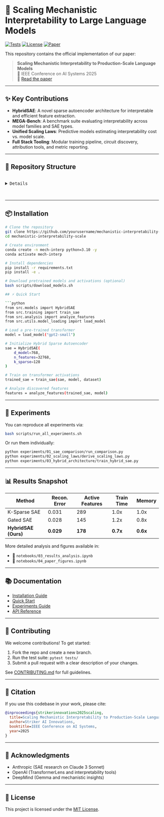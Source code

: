 # 🚀 Scaling Mechanistic Interpretability to Large Language Models

[![Tests](https://github.com/yourusername/mechanistic-interpretability-scale/actions/workflows/tests.yml/badge.svg)](https://github.com/yourusername/mechanistic-interpretability-scale/actions)
[![License](https://img.shields.io/badge/license-MIT-blue.svg)](LICENSE)
[![Paper](https://img.shields.io/badge/paper-IEEE-green.svg)](docs/papers/ieee_paper.pdf)

This repository contains the official implementation of our paper:

> **Scaling Mechanistic Interpretability to Production-Scale Language Models**  
> 🧪 IEEE Conference on AI Systems 2025  
> 📄 [Read the paper](docs/papers/ieee_paper.pdf)

---

## ✨ Key Contributions

- **HybridSAE**: A novel sparse autoencoder architecture for interpretable and efficient feature extraction.
- **MEGA-Bench**: A benchmark suite evaluating interpretability across model families and SAE types.
- **Unified Scaling Laws**: Predictive models estimating interpretability cost vs. model scale.
- **Full Stack Tooling**: Modular training pipeline, circuit discovery, attribution tools, and metric reporting.

---

## 🧱 Repository Structure

<pre lang="markdown">

<details>

mechanistic-interpretability-scale/
├── src/                    # Core implementation
│   ├── models/             # SAE architectures
│   ├── training/           # Training loop and optimizers
│   ├── analysis/           # Feature analysis and circuit tracing
│   ├── benchmarks/         # Benchmark interfaces and metrics
│   └── utils/              # Helper utilities
├── experiments/            # Reproducible experiments
├── notebooks/              # Jupyter notebooks for analysis and figures
├── tests/                  # Unit tests
├── scripts/                # Automation scripts
├── docs/                   # Documentation and paper
├── configs/                # Config files
├── data/                   # Gitignored cache, weights, results
├── requirements.txt
├── setup.py
└── README.md


</details>

</pre>



---

## 📦 Installation

```bash
# Clone the repository
git clone https://github.com/yourusername/mechanistic-interpretability-scale
cd mechanistic-interpretability-scale

# Create environment
conda create -n mech-interp python=3.10 -y
conda activate mech-interp

# Install dependencies
pip install -r requirements.txt
pip install -e .

# Download pretrained models and activations (optional)
bash scripts/download_models.sh

## ⚡ Quick Start

```python
from src.models import HybridSAE
from src.training import train_sae
from src.analysis import analyze_features
from src.utils.model_loading import load_model

# Load a pre-trained transformer
model = load_model("gpt2-small")

# Initialize Hybrid Sparse Autoencoder
sae = HybridSAE(
    d_model=768,
    n_features=32768,
    k_sparse=128
)

# Train on transformer activations
trained_sae = train_sae(sae, model, dataset)

# Analyze discovered features
features = analyze_features(trained_sae, model)
```

---

## 🧪 Experiments

You can reproduce all experiments via:

```bash
bash scripts/run_all_experiments.sh
```

Or run them individually:

```bash
python experiments/01_sae_comparison/run_comparison.py
python experiments/02_scaling_laws/derive_scaling_laws.py
python experiments/03_hybrid_architecture/train_hybrid_sae.py
```

---

## 📊 Results Snapshot

| Method               | Recon. Error | Active Features | Train Time | Memory   |
| -------------------- | ------------ | --------------- | ---------- | -------- |
| K-Sparse SAE         | 0.031        | 289             | 1.0x       | 1.0x     |
| Gated SAE            | 0.028        | 145             | 1.2x       | 0.8x     |
| **HybridSAE (Ours)** | **0.029**    | **178**         | **0.7x**   | **0.6x** |

More detailed analysis and figures available in:

* 📓 `notebooks/03_results_analysis.ipynb`
* 📓 `notebooks/04_paper_figures.ipynb`

---

## 📚 Documentation

* [Installation Guide](docs/installation.md)
* [Quick Start](docs/quick_start.md)
* [Experiments Guide](docs/experiments_guide.md)
* [API Reference](docs/api_reference.md)

---

## 🤝 Contributing

We welcome contributions! To get started:

1. Fork the repo and create a new branch.
2. Run the test suite: `pytest tests/`
3. Submit a pull request with a clear description of your changes.

See [CONTRIBUTING.md](CONTRIBUTING.md) for full guidelines.

---

## 📝 Citation

If you use this codebase in your work, please cite:

```bibtex
@inproceedings{strikerinnovations2025scaling,
  title=Scaling Mechanistic Interpretability to Production-Scale Language Models,
  author=Striker AI Innovations,
  booktitle=IEEE Conference on AI Systems,
  year=2025
}
```

---

## 🙏 Acknowledgments

* Anthropic (SAE research on Claude 3 Sonnet)
* OpenAI (TransformerLens and interpretability tools)
* DeepMind (Gemma and mechanistic insights)

---

## 📄 License

This project is licensed under the [MIT License](LICENSE).
